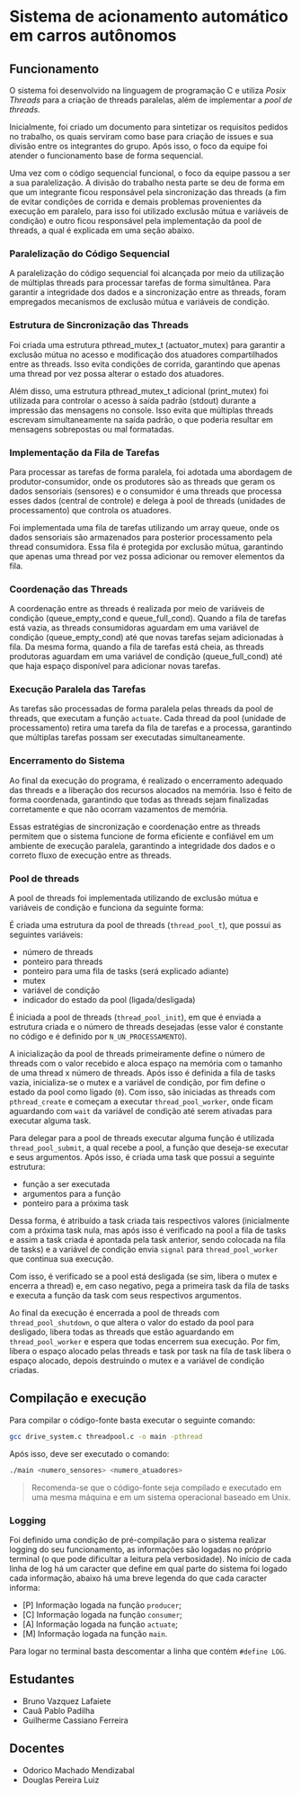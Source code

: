 # Sistema de acionamento automático em carros autônomos

## Funcionamento

O sistema foi desenvolvido na linguagem de programação C e utiliza _Posix Threads_ para a criação de threads paralelas, além de implementar a _pool de threads_.

Inicialmente, foi criado um documento para sintetizar os requisitos pedidos no trabalho, os quais serviram como base para criação de issues e sua divisão entre os integrantes do grupo. Após isso, o foco da equipe foi atender o funcionamento base de forma sequencial.

Uma vez com o código sequencial funcional, o foco da equipe passou a ser a sua paralelização. A divisão do trabalho nesta parte se deu de forma em que um integrante ficou responsável pela sincronização das threads (a fim de evitar condições de corrida e demais problemas provenientes da execução em paralelo, para isso foi utilizado exclusão mútua e variáveis de condição) e outro ficou responsável pela implementação da pool de threads, a qual é explicada em uma seção abaixo.

### Paralelização do Código Sequencial

A paralelização do código sequencial foi alcançada por meio da utilização de múltiplas threads para processar tarefas de forma simultânea. Para garantir a integridade dos dados e a sincronização entre as threads, foram empregados mecanismos de exclusão mútua e variáveis de condição.

### Estrutura de Sincronização das Threads

Foi criada uma estrutura pthread_mutex_t (actuator_mutex) para garantir a exclusão mútua no acesso e modificação dos atuadores compartilhados entre as threads. Isso evita condições de corrida, garantindo que apenas uma thread por vez possa alterar o estado dos atuadores.

Além disso, uma estrutura pthread_mutex_t adicional (print_mutex) foi utilizada para controlar o acesso à saída padrão (stdout) durante a impressão das mensagens no console. Isso evita que múltiplas threads escrevam simultaneamente na saída padrão, o que poderia resultar em mensagens sobrepostas ou mal formatadas.

### Implementação da Fila de Tarefas

Para processar as tarefas de forma paralela, foi adotada uma abordagem de produtor-consumidor, onde os produtores são as threads que geram os dados sensoriais (sensores) e o consumidor é uma threads que processa esses dados (central de controle) e delega à pool de threads (unidades de processamento) que controla os atuadores.

Foi implementada uma fila de tarefas utilizando um array queue, onde os dados sensoriais são armazenados para posterior processamento pela thread consumidora. Essa fila é protegida por exclusão mútua, garantindo que apenas uma thread por vez possa adicionar ou remover elementos da fila.

### Coordenação das Threads

A coordenação entre as threads é realizada por meio de variáveis de condição (queue_empty_cond e queue_full_cond). Quando a fila de tarefas está vazia, as threads consumidoras aguardam em uma variável de condição (queue_empty_cond) até que novas tarefas sejam adicionadas à fila. Da mesma forma, quando a fila de tarefas está cheia, as threads produtoras aguardam em uma variável de condição (queue_full_cond) até que haja espaço disponível para adicionar novas tarefas.

### Execução Paralela das Tarefas

As tarefas são processadas de forma paralela pelas threads da pool de threads, que executam a função `actuate`. Cada thread da pool (unidade de processamento) retira uma tarefa da fila de tarefas e a processa, garantindo que múltiplas tarefas possam ser executadas simultaneamente.

### Encerramento do Sistema

Ao final da execução do programa, é realizado o encerramento adequado das threads e a liberação dos recursos alocados na memória. Isso é feito de forma coordenada, garantindo que todas as threads sejam finalizadas corretamente e que não ocorram vazamentos de memória.

Essas estratégias de sincronização e coordenação entre as threads permitem que o sistema funcione de forma eficiente e confiável em um ambiente de execução paralela, garantindo a integridade dos dados e o correto fluxo de execução entre as threads.

### Pool de threads

A pool de threads foi implementada utilizando de exclusão mútua e variáveis de condição e funciona da seguinte forma:

É criada uma estrutura da pool de threads (`thread_pool_t`), que possui as seguintes variáveis:
  - número de threads
  - ponteiro para threads
  - ponteiro para uma fila de tasks (será explicado adiante)
  - mutex
  - variável de condição
  - indicador do estado da pool (ligada/desligada)

É iniciada a pool de threads (`thread_pool_init`), em que é enviada a estrutura criada e o número de threads desejadas (esse valor é constante no código e é definido por `N_UN_PROCESSAMENTO`).
    
A inicialização da pool de threads primeiramente define o número de threads com o valor recebido e aloca espaço na memória com o tamanho de uma thread x número de threads. Após isso é definida a fila de tasks vazia, inicializa-se o mutex e a variável de condição, por fim define o estado da pool como ligado (`0`). Com isso, são iniciadas as threads com `pthread_create` e começam a executar `thread_pool_worker`, onde ficam aguardando com `wait` da variável de condição até serem ativadas para executar alguma task.

Para delegar para a pool de threads executar alguma função é utilizada `thread_pool_submit`, a qual recebe a pool, a função que deseja-se executar e seus argumentos. Após isso, é criada uma task que possui a seguinte estrutura:
  - função a ser executada
  - argumentos para a função
  - ponteiro para a próxima task

Dessa forma, é atribuído a task criada tais respectivos valores (inicialmente com a próxima task nula, mas após isso é verificado na pool a fila de tasks e assim a task criada é apontada pela task anterior, sendo colocada na fila de tasks) e a variável de condição envia `signal` para `thread_pool_worker` que continua sua execução.

Com isso, é verificado se a pool está desligada (se sim, libera o mutex e encerra a thread) e, em caso negativo, pega a primeira task da fila de tasks e executa a função da task com seus respectivos argumentos.

Ao final da execução é encerrada a pool de threads com `thread_pool_shutdown`, o que altera o valor do estado da pool para desligado, libera todas as threads que estão aguardando em `thread_pool_worker` e espera que todas encerrem sua execução. Por fim, libera o espaço alocado pelas threads e task por task na fila de task libera o espaço alocado, depois destruindo o mutex e a variável de condição criadas.

## Compilação e execução

Para compilar o código-fonte basta executar o seguinte comando:

```bash
gcc drive_system.c threadpool.c -o main -pthread
```

Após isso, deve ser executado o comando:

```bash
./main <numero_sensores> <numero_atuadores>
```

> Recomenda-se que o código-fonte seja compilado e executado em uma mesma máquina e em um sistema operacional baseado em Unix.

### Logging

Foi definido uma condição de pré-compilação para o sistema realizar logging do seu funcionamento, as informações são logadas no próprio terminal (o que pode dificultar a leitura pela verbosidade). No início de cada linha de log há um caracter que define em qual parte do sistema foi logado cada informação, abaixo há uma breve legenda do que cada caracter informa:

- [P] Informação logada na função `producer`;
- [C] Informação logada na função `consumer`;
- [A] Informação logada na função `actuate`;
- [M] Informação logada na função `main`.

Para logar no terminal basta descomentar a linha que contém `#define LOG`.

## Estudantes

- Bruno Vazquez Lafaiete
- Cauã Pablo Padilha
- Guilherme Cassiano Ferreira

## Docentes

- Odorico Machado Mendizabal
- Douglas Pereira Luiz

